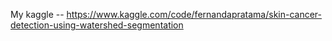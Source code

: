 My kaggle -- https://www.kaggle.com/code/fernandapratama/skin-cancer-detection-using-watershed-segmentation
